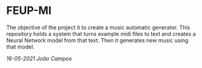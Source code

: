 # FEUP-MI

The objective of the project it to create a music automatic generator. This repository holds a system that turns example midi files to text and creates a Neural Network model from that text. Then it generates new music using that model.

_16-05-2021 João Campos_